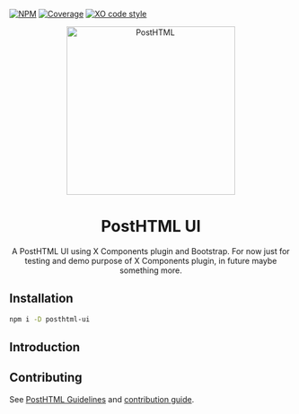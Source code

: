[![NPM][npm]][npm-url]
[![Coverage][cover]][cover-badge]
[![XO code style][style]][style-url]

<div align="center">
  <img width="300" title="PostHTML" src="http://posthtml.github.io/posthtml/logo.svg">
  <h1>PostHTML UI </h1>
  <p>A PostHTML UI using X Components plugin and Bootstrap. For now just for testing and demo purpose of X Components plugin, in future maybe something more.</p>
</div>

## Installation

```bash
npm i -D posthtml-ui
```

## Introduction

## Contributing

See [PostHTML Guidelines](https://github.com/posthtml/posthtml/tree/master/docs) and [contribution guide](CONTRIBUTING.md).

[npm]: https://img.shields.io/npm/v/posthtml-ui.svg
[npm-url]: https://www.npmjs.com/package/posthtml-ui

[style]: https://img.shields.io/badge/code_style-XO-5ed9c7.svg
[style-url]: https://github.com/sindresorhus/xo

[cover]: https://coveralls.io/repos/thewebartisan7/posthtml-ui/badge.svg?branch=main
[cover-badge]: https://coveralls.io/r/thewebartisan7/posthtml-ui?branch=main
